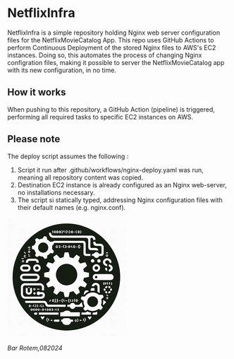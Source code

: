 # NetflixInfra
NetflixInfra is a simple repository holding Nginx web server configuration files for the NetflixMovieCatalog App.
This repo uses GitHub Actions to perform Continuous Deployment of the stored Nginx files to AWS's EC2 instances.
Doing so, this automates the process of changing Nginx configration files, making it possible to server the NetflixMovieCatalog app with its new configuration, in no time.

## How it works
When pushing to this repository, a GitHub Action (pipeline) is triggered, performing all required tasks to specific EC2 instances on AWS.

## Please note
The deploy script assumes the following :
1. Script it run after .github/workflows/nginx-deploy.yaml was run, meaning all repository content was copied.
2. Destination EC2 instance is already configured as an Nginx web-server, no installations necessary.
3. The script si statically typed, addressing Nginx configuration files with their default names (e.g. nginx.conf).

![logo_image](resources/logo.jpg)

_Bar Rotem,082024_

